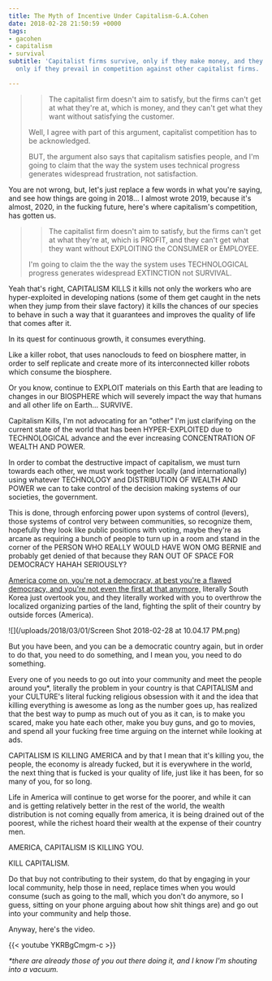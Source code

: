 ```yaml
---
title: The Myth of Incentive Under Capitalism-G.A.Cohen
date: 2018-02-28 21:50:59 +0000
tags:
- gacohen
- capitalism
- survival
subtitle: 'Capitalist firms survive, only if they make money, and they make money
  only if they prevail in competition against other capitalist firms. '

---
```

> > The capitalist firm doesn't aim to satisfy, but the firms can't get at what they're at, which is money, and they can't get what they want without satisfying the customer.
>
> Well, I agree with part of this argument, capitalist competition has to be acknowledged.
>
> BUT, the argument also says that capitalism satisfies people, and I'm going to claim that the way the system uses technical progress generates widespread frustration, not satisfaction.

You are not wrong, but, let's just replace a few words in what you're saying, and see how things are going in 2018... I almost wrote 2019, because it's almost, 2020, in the fucking future, here's where capitalism's competition, has gotten us.

> > The capitalist firm doesn't aim to satisfy, but the firms can't get at what they're at, which is PROFIT, and they can't get what they want without EXPLOITING the CONSUMER or EMPLOYEE.
>
> I'm going to claim the the way the system uses TECHNOLOGICAL progress generates widespread EXTINCTION not SURVIVAL.

Yeah that's right, CAPITALISM KILLS it kills not only the workers who are hyper-exploited in developing nations (some of them get caught in the nets when they jump from their slave factory) it kills the chances of our species to behave in such a way that it guarantees and improves the quality of life that comes after it.

In its quest for continuous growth, it consumes everything.

Like a killer robot, that uses nanoclouds to feed on biosphere matter, in order to self replicate and create more of its interconnected killer robots which consume the biosphere.

Or you know, continue to EXPLOIT materials on this Earth that are leading to changes in our BIOSPHERE which will severely impact the way that humans and all other life on Earth... SURVIVE.

Capitalism Kills, I'm not advocating for an "other" I'm just clarifying on the current state of the world that has been HYPER-EXPLOITED due to TECHNOLOGICAL advance and the ever increasing CONCENTRATION OF WEALTH AND POWER.

In order to combat the destructive impact of capitalism, we must turn towards each other, we must work together locally (and internationally) using whatever TECHNOLOGY and DISTRIBUTION OF WEALTH AND POWER we can to take control of the decision making systems of our societies, the government.

This is done, through enforcing power upon systems of control (levers), those systems of control very between communities, so recognize them, hopefully they look like public positions with voting, maybe they're as arcane as requiring a bunch of people to turn up in a room and stand in the corner of the PERSON WHO REALLY WOULD HAVE WON OMG BERNIE and probably get denied of that because they RAN OUT OF SPACE FOR DEMOCRACY HAHAH SERIOUSLY?

[America come on, you're not a democracy, at best you're a flawed democracy, and you're not even the first at that anymore,](https://en.wikipedia.org/wiki/Democracy_Index#Democracy_Index_by_country_(2017) "America is a Flawed Democracy") literally South Korea just overtook you, and they literally worked with you to overthrow the localized organizing parties of the land, fighting the split of their country by outside forces (America).

![](/uploads/2018/03/01/Screen Shot 2018-02-28 at 10.04.17 PM.png)

But you have been, and you can be a democratic country again, but in order to do that, you need to do something, and I mean you, you need to do something.

Every one of you needs to go out into your community and meet the people around you\*, literally the problem in your country is that CAPITALISM and your CULTURE's literal fucking religious obsession with it and the idea that killing everything is awesome as long as the number goes up, has realized that the best way to pump as much out of you as it can, is to make you scared, make you hate each other, make you buy guns, and go to movies, and spend all your fucking free time arguing on the internet while looking at ads.

CAPITALISM IS KILLING AMERICA and by that I mean that it's killing you, the people, the economy is already fucked, but it is everywhere in the world, the next thing that is fucked is your quality of life, just like it has been, for so many of you, for so long.

Life in America will continue to get worse for the poorer, and while it can and is getting relatively better in the rest of the world, the wealth distribution is not coming equally from america, it is being drained out of the poorest, while the richest hoard their wealth at the expense of their country men.

AMERICA, CAPITALISM IS KILLING YOU.

KILL CAPITALISM.

Do that buy not contributing to their system, do that by engaging in your local community, help those in need, replace times when you would consume (such as going to the mall, which you don't do anymore, so I guess, sitting on your phone arguing about how shit things are) and go out into your community and help those.

Anyway, here's the video.

{{< youtube YKRBgCmgm-c >}}

_\*there are already those of you out there doing it, and I know I'm shouting into a vacuum._
